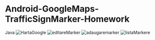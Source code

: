 # Android-GoogleMaps-TrafficSignMarker-Homework
Java
![HartaGoogle](https://user-images.githubusercontent.com/80251617/186926266-d3a3be33-a694-4abb-a147-dd84ea9c23e3.jpg)
![editareMarker](https://user-images.githubusercontent.com/80251617/186926304-1ef62883-103f-4575-8d4b-4dafa5164d13.jpg)
![adaugaremarker](https://user-images.githubusercontent.com/80251617/186926329-98bb6092-31b6-4887-8c42-532f75d538d3.jpg)
![listaMarkere](https://user-images.githubusercontent.com/80251617/186926359-eb8c11af-d5bd-43ce-81f9-3b68f57dfa41.jpg)
